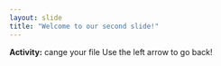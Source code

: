 ```yaml
---
layout: slide
title: "Welcome to our second slide!"
---
```

**Activity:** cange your file
Use the left arrow to go back!
